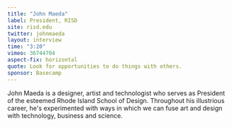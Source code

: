 ```yaml
---
title: "John Maeda"
label: President, RISD
site: risd.edu
twitter: johnmaeda
layout: interview
time: "3:20"
vimeo: 36744704
aspect-fix: horizontal
quote: Look for opportunities to do things with others.
sponsor: Basecamp
---
```


John Maeda is a designer, artist and technologist who serves as President of the esteemed Rhode Island School of Design. Throughout his illustrious career, he's experimented with ways in which we can fuse art and design with technology, business and science.